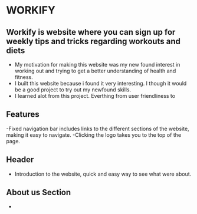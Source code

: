 # WORKIFY

## Workify is website where you can sign up for weekly tips and tricks regarding workouts and diets

- My motivation for making this website was my new found interest in working out and trying to get a better understanding of health and fitness.
- I built this website because i found it very interesting. I though it would be a good project to try out my newfound skills.
- I learned alot from this project. Everthing from user friendliness to 

## Features

-Fixed navigation bar includes links to the different sections of the website, making it easy to navigate.
-Clicking the logo takes you to the top of the page.

## Header
- Introduction to the website, quick and easy way to see what were about.

## About us Section
- 